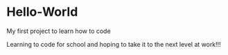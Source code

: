 # Hello-World
My first project to learn how to code 

Learning to code for school and hoping to take it to the next level at work!!!
